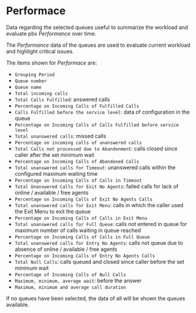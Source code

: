 # Performace

Data regarding the selected queues useful to summarize the
workload and evaluate pbx *Performance* over time.

The *Performance* data of the queues are used to evaluate current workload and highlight critical issues.

The items shown for *Performace*  are:

- `Grouping Period`
- `Queue number`
- `Queue name`
- `Total incoming calls`
- `Total Calls Fulfilled`: answered calls
- `Percentage on Incoming Calls of Fulfilled Calls`
- `Calls Fulfilled before the service level`: data of
configuration in the queue
- `Percentage on Incoming Calls of Calls Fulfilled before
service level`
- `Total unanswered calls`: missed calls
- `Percentage on incoming calls of unanswered calls`
- `Total Calls not processed due to Abandonment`: calls closed since
caller after the set minimum wait
- `Percentage on Incoming Calls of Abandoned Calls`
- `Total unanswered calls for Timeout`: unanswered calls
within the configured maximum waiting time
- `Percentage on Incoming Calls of Calls in Timeout`
- `Total Unanswered Calls for Exit No Agents`: failed calls for
lack of online / available / free agents
- `Percentage on Incoming Calls of Exit No Agents Calls`
- `Total unanswered calls for Exit Menu`: calls in which the
caller used the Exit Menu to exit the queue
- `Percentage on Incoming Calls of Calls in Exit Menu`
- `Total unanswered calls for Full Queue`: calls not entered in
queue for maximum number of calls waiting in queue reached
- `Percentage on Incoming Calls of Calls in Full Queue`
- `Total unanswered calls for Entry No Agents`: calls not
queue due to absence of online / available / free agents
- `Percentage on Incoming Calls of Entry No Agents Calls`
- `Total Null Calls`: calls queued and closed since
caller before the set minimum wait
- `Percentage of Incoming Calls of Null Calls`
- `Maximum, minimum, average wait`: before the answer
- `Maximum, minimum and average call duration`

If no queues have been selected, the data of all will be shown
the queues available.
